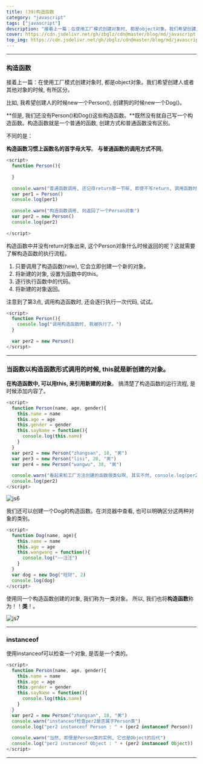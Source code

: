 ```yaml
---
title: (39)构造函数
category: "javascript"
tags: ["javascript"]
description: "接着上一篇：在使用工厂模式创建对象时, 都是object对象。我们希望创建人或者其他对象的时候, 有所区分。"
cover: https://cdn.jsdelivr.net/gh/zbglz/cdn@master/blog/md/javascript.svg
top_img: https://cdn.jsdelivr.net/gh/zbglz/cdn@master/blog/md/javascript.svg
---
```


***

### 构造函数

接着上一篇：在使用工厂模式创建对象时, 都是object对象。我们希望创建人或者其他对象的时候, 有所区分。

比如, 我希望创建人的时候new一个Person(), 创建狗的时候new一个Dog()。

**但是, 我们还没有Person()和Dog()这些构造函数。**既然没有就自己写一个构造函数。构造函数就是一个普通的函数,  创建方式和普通函数没有区别。

不同的是：

**构造函数习惯上函数名的首字母大写**。
**与普通函数的调用方式不同**。


```js js
<script>
  function Person(){
    
  }
  
  console.warn("普通函数调用, 还记得return那一节嘛, 即使不写return, 调用函数时还是会返回undefined, 所以per1是undefined")
  var per1 = Person() 
  console.log(per1) 
  
  console.warn("构造函数调用, 则返回了一个Person对象")
  var per2 = new Person()
  console.log(per2)
  
</script>
```

构造函数中并没有return对象出来, 这个Person对象什么时候返回的呢？这就需要了解构造函数的执行流程。

1. 只要调用了构造函数(new), 它会立即创建一个新的对象。
2. 将新建的对象, 设置为函数中的this。
3. 逐行执行函数中的代码。
4. 将新建的对象返回。

注意到了第3点, 调用构造函数时, 还会逐行执行一次代码, 试试。

```js js
<script>
  function Person(){
    console.log("调用构造函数时, 我被执行了。")
  }
  
  var per2 = new Person()
</script>
```

***

### 当函数以构造函数形式调用的时候, this就是新创建的对象。

**在构造函数中, 可以用this, 来引用新建的对象**。
搞清楚了构造函数的运行流程, 是时候添加内容了。


```js js
<script>
  function Person(name, age, gender){
    this.name = name
    this.age = age
    this.gender = gender
    this.sayName = function(){
      console.log(this.name)
    }
  }
  var per2 = new Person("zhangsan", 18, "男")
  var per3 = new Person("lisi", 28, "男")
  var per4 = new Person("wangwu", 38, "男")
  
  console.warn("看起来和工厂方法创建的函数很类似啊, 其实不然, console.log(per2), 可以在浏览器控制台查看, 输出的对象是Person")
  console.log(per2)
</script>
```


![js6](https://cdn.jsdelivr.net/gh/zbglz/cdn@master/blog/md/js6.png)


我们还可以创建一个Dog的构造函数。在浏览器中查看, 也可以明确区分这两种对象的类别。

```js js
<script>
  function Dog(name, age){
    this.name = name
    this.age = age
    this.wangwang = function(){
      console.log("~~汪汪")
    }
  }
  var dog = new Dog("旺财", 2)
  console.log(dog)
</script>
```


使用同一个构造函数创建的对象, 我们称为一类对象。
所以, 我们也将**构造函数**称为！！**类**！。


![js7](https://cdn.jsdelivr.net/gh/zbglz/cdn@master/blog/md/js7.png)


***


### instanceof

使用instanceof可以检查一个对象, 是否是一个类的。

```js js
<script>
  function Person(name, age, gender){
    this.name = name
    this.age = age
    this.gender = gender
    this.sayName = function(){
      console.log(this.name)
    }
  }
  var per2 = new Person("zhangsan", 18, "男")
  console.warn("instanceof检查per2是否属于Person类")
  console.log("per2 instanceof Person : " + (per2 instanceof Person))
  
  console.warn("当然, 即便是Person类的实例, 它也是Object的后代")
  console.log("per2 instanceof Object : " + (per2 instanceof Object))
</script>
```

***